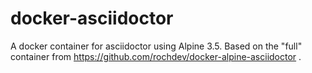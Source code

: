 # docker-asciidoctor

A docker container for asciidoctor using Alpine 3.5. Based on the "full" container from https://github.com/rochdev/docker-alpine-asciidoctor .
